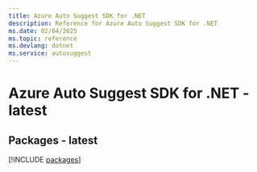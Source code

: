 ```yaml
---
title: Azure Auto Suggest SDK for .NET
description: Reference for Azure Auto Suggest SDK for .NET
ms.date: 02/04/2025
ms.topic: reference
ms.devlang: dotnet
ms.service: autosuggest
---
```

# Azure Auto Suggest SDK for .NET - latest
## Packages - latest
[!INCLUDE [packages](auto-suggest-index.md)]
